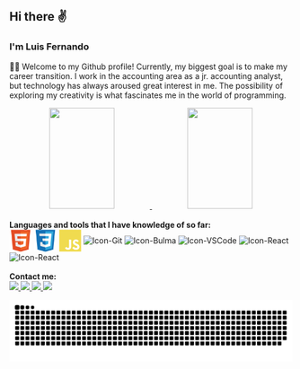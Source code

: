 ## Hi there ✌️ 

### I'm Luis Fernando

🤵🏻 Welcome to my Github profile! Currently, my biggest goal is to make my career transition. I work in the accounting area as a jr. accounting analyst, but technology has always aroused great interest in me. The possibility of exploring my creativity is what fascinates me in the world of programming.

<meta name="viewport" content="width=device-width, initial-scale=1.0, minimum-scale=1.0">

<div align="center">
  <a href="https://github.com/luisfcodes">
    <img height="180em" width="48%" src="https://github-readme-stats.vercel.app/api?username=luisfcodes&show_icons=true&theme=tokyonight&include_all_commits=true&count_private=true"/>
    <img height="180em" width="48%" src="https://github-readme-stats.vercel.app/api/top-langs/?username=luisfcodes&layout=compact&langs_count=7&theme=tokyonight"/>
  </a>
</div>

<div style="display: inline_block"><br>
  <strong>Languages and tools that I have knowledge of so far:</strong><br>
  <img align="center" alt="Icon-HTML" height="40" width="40" src="https://raw.githubusercontent.com/devicons/devicon/master/icons/html5/html5-original.svg" title="HTMl">
  <img align="center" alt="Icon-CSS" height="40" width="40" src="https://raw.githubusercontent.com/devicons/devicon/master/icons/css3/css3-original.svg" title="CSS">
  <img align="center" alt="Icon-Js" height="40" width="40" src="https://raw.githubusercontent.com/devicons/devicon/master/icons/javascript/javascript-plain.svg" title="JavaScript">
  <img align="center" alt="Icon-Git" height="40" width="40" src="https://cdn.jsdelivr.net/gh/devicons/devicon/icons/git/git-original.svg" title="Git">
  <img align="center" alt="Icon-Bulma" height="40" width="40" src="https://cdn.jsdelivr.net/gh/devicons/devicon/icons/bulma/bulma-plain.svg" title="Bulma">
  <img align="center" alt="Icon-VSCode" height="40" width="40" src="https://cdn.jsdelivr.net/gh/devicons/devicon/icons/vscode/vscode-original.svg" title="VS Code">
  <img align="center" alt="Icon-React" height="40" width="40" src="https://cdn.jsdelivr.net/gh/devicons/devicon/icons/react/react-original.svg" title="React">
  <img align="center" alt="Icon-React" height="40" width="40" src="https://cdn.jsdelivr.net/gh/devicons/devicon/icons/nextjs/nextjs-line.svg" title="NextJS"/>
</div>

<div style="display: inline_block"><br>
  <strong>Contact me:</strong><br>
  <a href="https://www.linkedin.com/in/luisfcodes/" target="_blank">
    <img src="https://img.shields.io/badge/LinkedIn-0077B5?style=for-the-badge&logo=linkedin&logoColor=white">
  </a>
  <a href="https://www.instagram.com/luisfcodes/" target="_blank">
    <img src="https://img.shields.io/badge/Instagram-E4405F?style=for-the-badge&logo=instagram&logoColor=white">
  </a>
  <a href="https://twitter.com/luisfcodes" target="_blank">
    <img src="https://img.shields.io/badge/Twitter-1DA1F2?style=for-the-badge&logo=twitter&logoColor=white">
  </a>
  <a href="mailto:luis.silva9902@gmail.com" target="_blank">
    <img src="https://img.shields.io/badge/Gmail-D14836?style=for-the-badge&logo=gmail&logoColor=white">
  </a>
</div>

![Snake animation](https://github.com/luisfcodes/luisfcodes/blob/output/github-contribution-grid-snake.svg)

